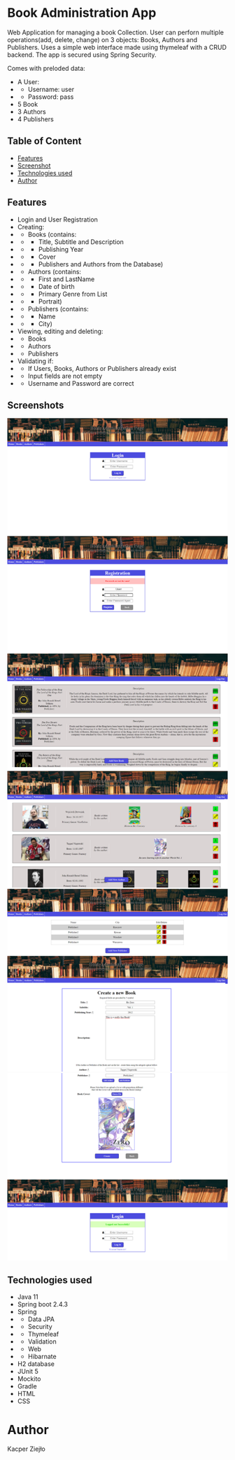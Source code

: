 # Book Administration App
Web Application for managing a book Collection. User can perforn multiple operations(add, delete, change) on 3 objects: Books, Authors and Publishers. 
Uses a simple web interface made using thymeleaf with a CRUD backend. The app is secured using Spring Security.

Comes with preloded data:
- A User:
- - Username: user
- - Password: pass
- 5 Book
- 3 Authors
- 4 Publishers

## Table of Content
- [Features](#Features)
- [Screenshot](#Screenshots)
- [Technologies used](#Technologies-used)
- [Author](#Author)

## Features
- Login and User Registration
- Creating:
- - Books (contains:
- - - Title, Subtitle and Description
- - - Publishing Year
- - - Cover
- - - Publishers and Authors from the Database)
- - Authors (contains:
- - - First and LastName
- - - Date of birth
- - - Primary Genre from List
- - - Portrait)
- - Publishers (contains:
- - - Name
- - - City)
- Viewing, editing and deleting:
- - Books
- - Authors
- - Publishers
- Validating if:
- - If Users, Books, Authors or Publishers already exist
- - Input fields are not empty
- - Username and Password are correct

## Screenshots

![Login Page](/src/main/resources/static/img/GithubScreens/Login.png)
![Registration Page](/src/main/resources/static/img/GithubScreens/Registration.png)
![Book Catalog](/src/main/resources/static/img/GithubScreens/Books.png)
![Author List](/src/main/resources/static/img/GithubScreens/Authors.png)
![Publisher List](/src/main/resources/static/img/GithubScreens/Publishers.png)
![Add Book 1](/src/main/resources/static/img/GithubScreens/AddBook1.png)
![Add Book 2](/src/main/resources/static/img/GithubScreens/AddBook2.png)
![Logout Page](/src/main/resources/static/img/GithubScreens/LogOut.png)

## Technologies used
- Java 11
- Spring boot 2.4.3
- Spring 
- - Data JPA
- - Security
- - Thymeleaf
- - Validation
- - Web
- - Hibarnate
- H2 database
- JUnit 5
- Mockito
- Gradle
- HTML
- CSS

# Author
Kacper Ziejło
